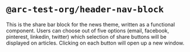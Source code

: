 # `@arc-test-org/header-nav-block`

This is the share bar block for the news theme, written as a functional component. Users can choose out of five options (email, facebook, pinterest, linkedin, twitter) which selection of share buttons will be displayed on articles. Clicking on each button will open up a new window.